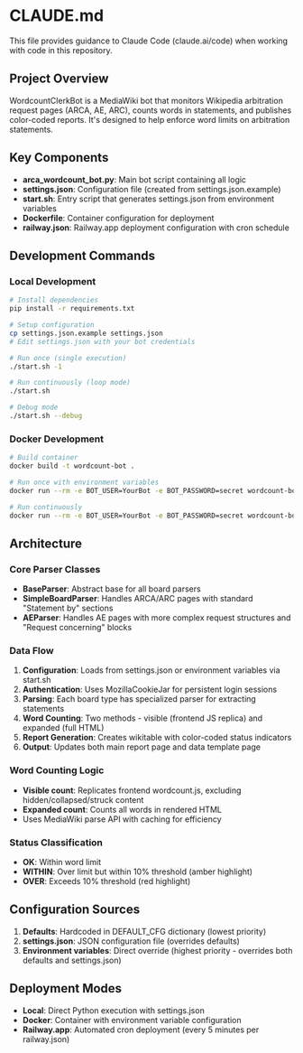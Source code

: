 # CLAUDE.md

This file provides guidance to Claude Code (claude.ai/code) when working with code in this repository.

## Project Overview

WordcountClerkBot is a MediaWiki bot that monitors Wikipedia arbitration request pages (ARCA, AE, ARC), counts words in statements, and publishes color-coded reports. It's designed to help enforce word limits on arbitration statements.

## Key Components

- **arca_wordcount_bot.py**: Main bot script containing all logic
- **settings.json**: Configuration file (created from settings.json.example)
- **start.sh**: Entry script that generates settings.json from environment variables
- **Dockerfile**: Container configuration for deployment
- **railway.json**: Railway.app deployment configuration with cron schedule

## Development Commands

### Local Development
```bash
# Install dependencies
pip install -r requirements.txt

# Setup configuration
cp settings.json.example settings.json
# Edit settings.json with your bot credentials

# Run once (single execution)
./start.sh -1

# Run continuously (loop mode)
./start.sh

# Debug mode
./start.sh --debug
```

### Docker Development
```bash
# Build container
docker build -t wordcount-bot .

# Run once with environment variables
docker run --rm -e BOT_USER=YourBot -e BOT_PASSWORD=secret wordcount-bot

# Run continuously
docker run --rm -e BOT_USER=YourBot -e BOT_PASSWORD=secret wordcount-bot --
```

## Architecture

### Core Parser Classes
- **BaseParser**: Abstract base for all board parsers
- **SimpleBoardParser**: Handles ARCA/ARC pages with standard "Statement by" sections
- **AEParser**: Handles AE pages with more complex request structures and "Request concerning" blocks

### Data Flow
1. **Configuration**: Loads from settings.json or environment variables via start.sh
2. **Authentication**: Uses MozillaCookieJar for persistent login sessions
3. **Parsing**: Each board type has specialized parser for extracting statements
4. **Word Counting**: Two methods - visible (frontend JS replica) and expanded (full HTML)
5. **Report Generation**: Creates wikitable with color-coded status indicators
6. **Output**: Updates both main report page and data template page

### Word Counting Logic
- **Visible count**: Replicates frontend wordcount.js, excluding hidden/collapsed/struck content
- **Expanded count**: Counts all words in rendered HTML
- Uses MediaWiki parse API with caching for efficiency

### Status Classification
- **OK**: Within word limit
- **WITHIN**: Over limit but within 10% threshold (amber highlight)
- **OVER**: Exceeds 10% threshold (red highlight)

## Configuration Sources
1. **Defaults**: Hardcoded in DEFAULT_CFG dictionary (lowest priority)
2. **settings.json**: JSON configuration file (overrides defaults)
3. **Environment variables**: Direct override (highest priority - overrides both defaults and settings.json)

## Deployment Modes
- **Local**: Direct Python execution with settings.json
- **Docker**: Container with environment variable configuration
- **Railway.app**: Automated cron deployment (every 5 minutes per railway.json)